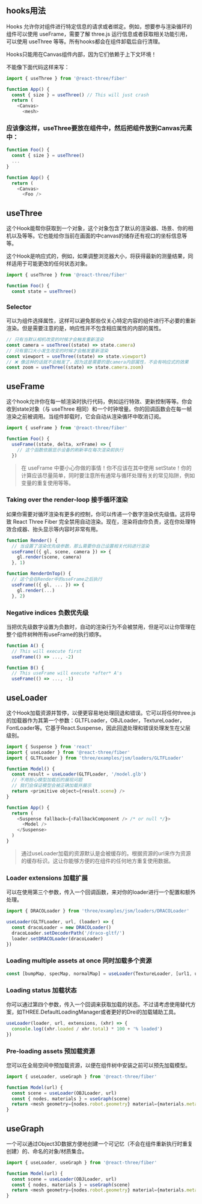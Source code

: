 ## hooks用法
Hooks 允许你对组件进行特定信息的请求或者绑定。例如，想要参与渲染循环的组件可以使用 useFrame，需要了解 three.js 运行信息或者获取相关功能引用，可以使用 useThree 等等。所有hooks都会在组件卸载后自行清理。

Hooks只能用在Canvas组件内部，因为它们依赖于上下文环境！

不能像下面代码这样来写：
```js
import { useThree } from '@react-three/fiber'

function App() {
  const { size } = useThree() // This will just crash
  return (
    <Canvas>
      <mesh>
```

### 应该像这样，useThree要放在组件中，然后把组件放到Canvas元素中：
```js
function Foo() {
  const { size } = useThree()
  ...
}

function App() {
  return (
    <Canvas>
      <Foo />
```

## useThree
这个Hook能帮你获取到一个对象，这个对象包含了默认的渲染器、场景、你的相机以及等等。它也能给你当前在画面的中canvas的储存还有视口的坐标信息等等。

这个Hook是响应式的，例如，如果调整浏览器大小，将获得最新的测量结果，同样适用于可能更改的任何状态对象。
```js
import { useThree } from '@react-three/fiber'

function Foo() {
  const state = useThree()
```

### Selector
可以为组件选择属性，这样可以避免那些仅关心特定内容的组件进行不必要的重新渲染。但是需要注意的是，响应性并不包含相应属性的内部的属性。

```js
// 只有当默认相机改变的时候才会触发重新渲染
const camera = useThree((state) => state.camera)
// 只有窗口大小发生改变的时候才会触发重新渲染
const viewport = useThree((state) => state.viewport)
// ❌ 像这种的话就不会触发了，因为这是需要的是camera内部属性，不会有响应式的效果
const zoom = useThree((state) => state.camera.zoom)
```

## useFrame
这个hook允许你在每一帧渲染时执行代码，例如运行特效、更新控制等等。你会收到state对象（与 useThree 相同）和一个时钟增量。你的回调函数会在每一帧渲染之前被调用。当组件卸载时，它会自动从渲染循环中取消订阅。
```js
import { useFrame } from '@react-three/fiber'

function Foo() {
  useFrame((state, delta, xrFrame) => {
    // 这个函数依据显示设备的刷新率在每次渲染前执行
  })
```

>在 useFrame 中要小心你做的事情！你不应该在其中使用 setState！你的计算应该尽量简单，同时要注意所有通常与循环处理有关的常见陷阱，例如变量的重复使用等等。

### Taking over the render-loop 接手循环渲染
如果你需要对循环渲染有更多的控制，你可以传递一个数字渲染优先级值。这将导致 React Three Fiber 完全禁用自动渲染。现在，渲染将由你负责，这在你处理特效合成器、抬头显示等内容时非常有用。
```js
function Render() {
  // 当设置了渲染优先级参数，那么需要你自己设置相关代码进行渲染
  useFrame(({ gl, scene, camera }) => {
    gl.render(scene, camera)
  }, 1)

function RenderOnTop() {
  // 这个会在Render中的useFrame之后执行
  useFrame(({ gl, ... }) => {
    gl.render(...)
  }, 2)
```

### Negative indices 负数优先级
当把优先级数字设置为负数时，自动的渲染行为不会被禁用，但是可以让你管理在整个组件树种所有useFrame的执行顺序。
```js
function A() {
  // This will execute first
  useFrame(() => ..., -2)

function B() {
  // This useFrame will execute *after* A's
  useFrame(() => ..., -1)
```

## useLoader
这个Hook加载资源并暂停，以便更容易地处理回退和错误。它可以将任何three.js的加载器作为其第一个参数：GLTFLoader，OBJLoader，TextureLoader，FontLoader等。它基于React.Suspense，因此回退处理和错误处理发生在父层级别。
```js
import { Suspense } from 'react'
import { useLoader } from '@react-three/fiber'
import { GLTFLoader } from 'three/examples/jsm/loaders/GLTFLoader'

function Model() {
  const result = useLoader(GLTFLoader, '/model.glb')
  // 不用担心模型加载后的展现问题
  // 我们会保证模型会被正确加载并展示
  return <primitive object={result.scene} />
}

function App() {
  return (
    <Suspense fallback={<FallbackComponent /> /* or null */}>
      <Model />
    </Suspense>
  )
}
```

>通过useLoader加载的资源默认是会被缓存的。根据资源的url来作为资源的缓存标识。这让你能够方便的在组件的任何地方重复使用数据。


### Loader extensions 加载扩展
可以在使用第三个参数，传入一个回调函数，来对你的loader进行一个配置和额外处理。
```js
import { DRACOLoader } from 'three/examples/jsm/loaders/DRACOLoader'

useLoader(GLTFLoader, url, (loader) => {
  const dracoLoader = new DRACOLoader()
  dracoLoader.setDecoderPath('/draco-gltf/')
  loader.setDRACOLoader(dracoLoader)
})
```

### Loading multiple assets at once 同时加载多个资源
```js
const [bumpMap, specMap, normalMap] = useLoader(TextureLoader, [url1, url2, url2])
```

### Loading status 加载状态
你可以通过第四个参数，传入一个回调来获取加载的状态。不过请考虑使用替代方案，如THREE.DefaultLoadingManager或者更好的Drei的加载辅助工具。
```js
useLoader(loader, url, extensions, (xhr) => {
  console.log((xhr.loaded / xhr.total) * 100 + '% loaded')
})
```

### Pre-loading assets 预加载资源
您可以在全局空间中预加载资源，以便在组件树中安装之前可以预先加载模型。
```js
import { useLoader, useGraph } from '@react-three/fiber'

function Model(url) {
  const scene = useLoader(OBJLoader, url)
  const { nodes, materials } = useGraph(scene)
  return <mesh geometry={nodes.robot.geometry} material={materials.metal} />
}
```

## useGraph
一个可以通过Object3D数据方便地创建一个可记忆（不会在组件重新执行时重复创建）的、命名的对象/材质集合。
```js
import { useLoader, useGraph } from '@react-three/fiber'

function Model(url) {
  const scene = useLoader(OBJLoader, url)
  const { nodes, materials } = useGraph(scene)
  return <mesh geometry={nodes.robot.geometry} material={materials.metal} />
}
```
